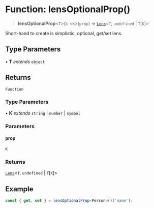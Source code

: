# Function: lensOptionalProp()

> **lensOptionalProp**\<`T`\>(): \<`K`\>(`prop`) => [`Lens`](../type-aliases/Lens.md)\<`T`, `undefined` \| `T`\[`K`\]\>

Short-hand to create is simplistic, optional, get/set lens.

## Type Parameters

• **T** *extends* `object`

## Returns

`Function`

### Type Parameters

• **K** *extends* `string` \| `number` \| `symbol`

### Parameters

#### prop

`K`

### Returns

[`Lens`](../type-aliases/Lens.md)\<`T`, `undefined` \| `T`\[`K`\]\>

## Example

```ts
const { get, set } = lensOptionalProp<Person>()('name');
```
